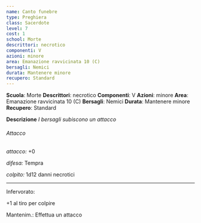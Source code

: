 ```yaml
---
name: Canto funebre
type: Preghiera
class: Sacerdote
level: 7
cost: 1
school: Morte
descrittori: necrotico
componenti: V
azioni: minore
area: Emanazione ravvicinata 10 (C)
bersagli: Nemici
durata: Mantenere minore
recupero: Standard
---
```

**Scuola**: Morte
**Descrittori**: necrotico
**Componenti**: V
**Azioni**: minore
**Area**: Emanazione ravvicinata 10 (C)
**Bersagli**: Nemici
**Durata**: Mantenere minore
**Recupero**: Standard

**Descrizione**
*I bersagli subiscono un attacco*

###### Attacco

*attacco:* +0

*difesa:* Tempra

*colpito:* 1d12 danni necrotici

---

Infervorato:

+1 al tiro per colpire

Mantenim.: Effettua un attacco